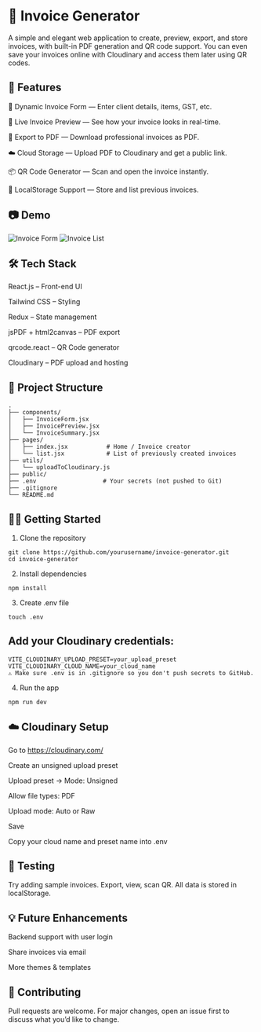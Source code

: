 # 🧾 Invoice Generator

A simple and elegant web application to create, preview, export, and store invoices, with built-in PDF generation and QR code support. You can even save your invoices online with Cloudinary and access them later using QR codes.

## 🚀 Features
🔧 Dynamic Invoice Form — Enter client details, items, GST, etc.

👀 Live Invoice Preview — See how your invoice looks in real-time.

📄 Export to PDF — Download professional invoices as PDF.

☁️ Cloud Storage — Upload PDF to Cloudinary and get a public link.

📦 QR Code Generator — Scan and open the invoice instantly.

🧠 LocalStorage Support — Store and list previous invoices.

## 📷 Demo

![Invoice Form](<Screenshot from 2025-04-23 15-48-32.png>)
![Invoice List](<Screenshot from 2025-04-23 15-48-42.png>)

## 🛠️ Tech Stack
React.js – Front-end UI

Tailwind CSS – Styling

Redux – State management

jsPDF + html2canvas – PDF export

qrcode.react – QR Code generator

Cloudinary – PDF upload and hosting

## 📁 Project Structure

```
.
├── components/
│   ├── InvoiceForm.jsx
│   ├── InvoicePreview.jsx
│   └── InvoiceSummary.jsx
├── pages/
│   ├── index.jsx           # Home / Invoice creator
│   └── list.jsx            # List of previously created invoices
├── utils/
│   └── uploadToCloudinary.js
├── public/
├── .env                   # Your secrets (not pushed to Git)
├── .gitignore
└── README.md

```

## 🧑‍💻 Getting Started

1. Clone the repository
```
git clone https://github.com/yourusername/invoice-generator.git
cd invoice-generator
```
2. Install dependencies
```
npm install
```
3. Create .env file
```
touch .env
```

## Add your Cloudinary credentials:

```
VITE_CLOUDINARY_UPLOAD_PRESET=your_upload_preset
VITE_CLOUDINARY_CLOUD_NAME=your_cloud_name
⚠️ Make sure .env is in .gitignore so you don't push secrets to GitHub.
```

4. Run the app
```
npm run dev
```

## ☁️ Cloudinary Setup

Go to https://cloudinary.com/

Create an unsigned upload preset

Upload preset → Mode: Unsigned

Allow file types: PDF

Upload mode: Auto or Raw

Save

Copy your cloud name and preset name into .env

## 🧪 Testing
Try adding sample invoices. Export, view, scan QR. All data is stored in localStorage.

## 💡 Future Enhancements
Backend support with user login

Share invoices via email

More themes & templates

## 🙌 Contributing
Pull requests are welcome. For major changes, open an issue first to discuss what you’d like to change.